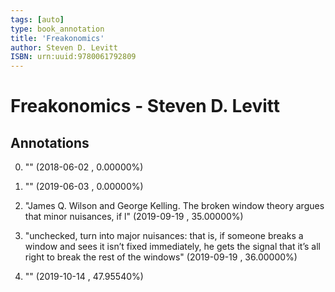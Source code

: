 ```yaml
---
tags: [auto]
type: book_annotation
title: 'Freakonomics'
author: Steven D. Levitt
ISBN: urn:uuid:9780061792809
---
```

# Freakonomics - Steven D. Levitt

## Annotations

0. "" 
(2018-06-02 , 0.00000%) 

1. "" 
(2019-06-03 , 0.00000%) 

2. "James Q. Wilson and George Kelling. The broken window theory argues that minor nuisances, if l" 
(2019-09-19 , 35.00000%) 

3. "unchecked, turn into major nuisances: that is, if someone breaks a window and sees it isn’t fixed immediately, he gets the signal that it’s all right to break the rest of the windows" 
(2019-09-19 , 36.00000%) 

4. "" 
(2019-10-14 , 47.95540%) 

